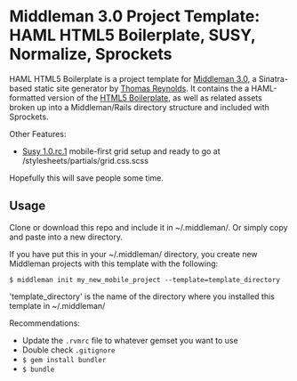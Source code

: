 # Middleman 3.0 Project Template: HAML HTML5 Boilerplate, SUSY, Normalize, Sprockets

HAML HTML5 Boilerplate is a project template for [Middleman 3.0](http://www.middlemanapp.com), a Sinatra-based static site generator by [Thomas Reynolds](http://awardwinningfjords.com/). It contains the a HAML-formatted version of the [HTML5 Boilerplate](http://www.html5boilerplate.com), as well as related assets broken up into a Middleman/Rails directory structure and included with Sprockets.

Other Features:

* [Susy 1.0.rc.1](http://susy.oddbird.net) mobile-first grid setup and ready to go at /stylesheets/partials/grid.css.scss

Hopefully this will save people some time.

## Usage

Clone or download this repo and include it in ~/.middleman/. Or simply copy and paste into a new directory.

If you have put this in your ~/.middleman/ directory, you create new Middleman projects with this template with the following:

```
$ middleman init my_new_mobile_project --template=template_directory
```

'template_directory' is the name of the directory where you installed this template in ~/.middleman/

Recommendations:

* Update the `.rvmrc` file to whatever gemset you want to use
* Double check `.gitignore`
* `$ gem install bundler`
* `$ bundle`